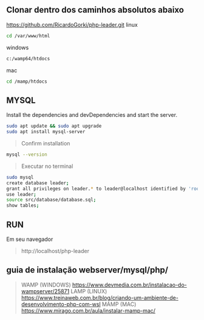 ## Clonar dentro dos caminhos absolutos abaixo
https://github.com/RicardoGorki/php-leader.git
linux
```sh
cd /var/www/html
````
windows
```sh
c:/wamp64/htdocs
````
mac
```sh
cd /mamp/htdocs
````

## MYSQL
Install the dependencies and devDependencies and start the server.
```sh
sudo apt update && sudo apt upgrade
sudo apt install mysql-server
```
>Confirm installation
```sh
mysql --version
```
>Executar no terminal
```sh
sudo mysql
create database leader;
grant all privileges on leader.* to leader@localhost identified by 'root';
use leader;
source src/database/database.sql;
show tables;
```

## RUN
Em seu navegador
>http://localhost/php-leader

## guia de instalação webserver/mysql/php/
>WAMP (WINDOWS)
https://www.devmedia.com.br/instalacao-do-wampserver/25871
>LAMP (LINUX)
https://www.treinaweb.com.br/blog/criando-um-ambiente-de-desenvolvimento-php-com-wsl
>MAMP (MAC)
https://www.mirago.com.br/aula/instalar-mamp-mac/
